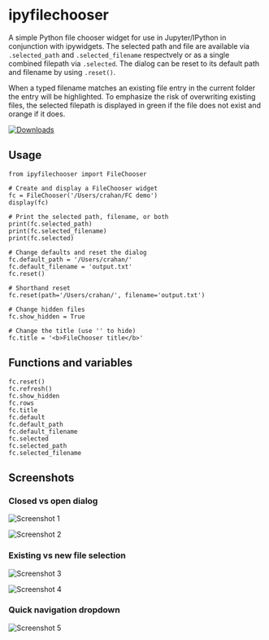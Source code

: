 # ipyfilechooser

A simple Python file chooser widget for use in Jupyter/IPython in conjunction with ipywidgets. The selected path and file are available via `.selected_path` and `.selected_filename` respectvely or as a single combined filepath via `.selected`. The dialog can be reset to its default path and filename by using `.reset()`. 

When a typed filename matches an existing file entry in the current folder the entry will be highlighted. To emphasize the risk of overwriting existing files, the selected filepath is displayed in green if the file does not exist and orange if it does.

[![Downloads](https://pepy.tech/badge/ipyfilechooser)](https://pepy.tech/project/ipyfilechooser)

## Usage

```
from ipyfilechooser import FileChooser

# Create and display a FileChooser widget
fc = FileChooser('/Users/crahan/FC demo')
display(fc)

# Print the selected path, filename, or both
print(fc.selected_path)
print(fc.selected_filename)
print(fc.selected)

# Change defaults and reset the dialog
fc.default_path = '/Users/crahan/'
fc.default_filename = 'output.txt'
fc.reset()

# Shorthand reset
fc.reset(path='/Users/crahan/', filename='output.txt')

# Change hidden files
fc.show_hidden = True

# Change the title (use '' to hide)
fc.title = '<b>FileChooser title</b>'
```

## Functions and variables

```
fc.reset()
fc.refresh()
fc.show_hidden
fc.rows
fc.title
fc.default
fc.default_path
fc.default_filename
fc.selected
fc.selected_path
fc.selected_filename
```

## Screenshots

### Closed vs open dialog

![Screenshot 1](https://github.com/crahan/ipyfilechooser/raw/master/screenshots/FileChooser_screenshot_1.png)

![Screenshot 2](https://github.com/crahan/ipyfilechooser/raw/master/screenshots/FileChooser_screenshot_2.png)

### Existing vs new file selection

![Screenshot 3](https://github.com/crahan/ipyfilechooser/raw/master/screenshots/FileChooser_screenshot_3.png)

![Screenshot 4](https://github.com/crahan/ipyfilechooser/raw/master/screenshots/FileChooser_screenshot_4.png)

### Quick navigation dropdown

![Screenshot 5](https://github.com/crahan/ipyfilechooser/raw/master/screenshots/FileChooser_screenshot_5.png)
